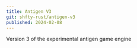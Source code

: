 ```yaml
---
title: Antigen V3
git: shfty-rust/antigen-v3
published: 2024-02-08
---
```


Version 3 of the experimental antigen game engine

